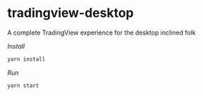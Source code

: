 # tradingview-desktop
A complete TradingView experience for the desktop inclined folk

*Install*
```sh
yarn install
```
*Run*
```sh
yarn start
```
